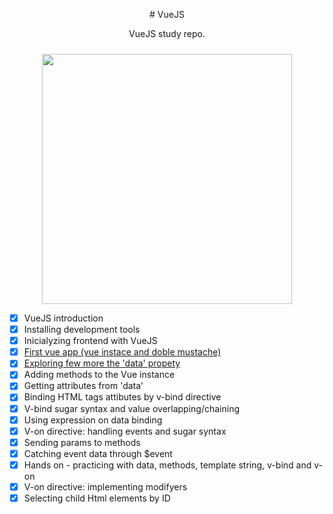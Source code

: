 

<p align="center">
 # VueJS
 </p>


<p align="center">
 VueJS study repo.
 </p>



<p align="center">
 <img style="margin-top:10px;" src="https://hsro-inf-wt.github.io/assets/vuejs.gif" width="400px">
 </p>
 
- [x] VueJS introduction
- [x] Installing development tools
- [x] Inicialyzing frontend with VueJS
- [x] [First vue app (vue instace and doble mustache)](https://github.com/thiagotesla/VueJS/blob/main/first-vue-app-vue-instace-and-doble-mustache.html)
- [x] [Exploring few more the 'data' propety](https://github.com/thiagotesla/VueJS/blob/f3e2b79905ca29556729595f296094a04a3bf198/lessons/2-exploring-few-more-the-data-propety.html) 
- [x] Adding methods to the Vue instance
- [x] Getting attributes from 'data'
- [x] Binding HTML tags attibutes by v-bind directive
- [x] V-bind sugar syntax and value overlapping/chaining
- [x] Using expression on data binding
- [x] V-on directive: handling events and sugar syntax
- [x] Sending params to methods  
- [x] Catching event data through $event
- [x] Hands on - practicing with data, methods, template string, v-bind and v-on
- [x] V-on directive: implementing modifyers
- [x] Selecting child Html elements by ID
